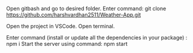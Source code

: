 Open gitbash and go to desired folder.
Enter command:
git clone https://github.com/harshvardhan2511/Weather-App.git

Open the project in VSCode.
Open terminal.

Enter command (install or update all the dependencies in your package) :
npm i
Start the server using command:
npm start
